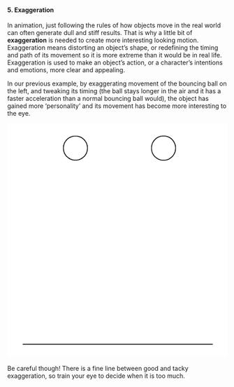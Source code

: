 #### 5. Exaggeration

In animation, just following the rules of how objects move in the real world can often generate dull and stiff results. That is why a little bit of **exaggeration** is needed to create more interesting looking motion. Exaggeration means distorting an object’s shape, or redefining the timing and path of its movement so it is more extreme than it would be in real life. Exaggeration is used to make an object’s action, or a character’s intentions and emotions, more clear and appealing.

In our previous example, by exaggerating movement of the bouncing ball on the left, and tweaking its timing (the ball stays longer in the air and it has a faster acceleration than a normal bouncing ball would), the object has gained more ‘personality’ and its movement has become more interesting to the eye.

![](/assets/unit1/13_14_squashstretch01.gif)

Be careful though! There is a fine line between good and tacky exaggeration, so train your eye to decide when it is too much.
